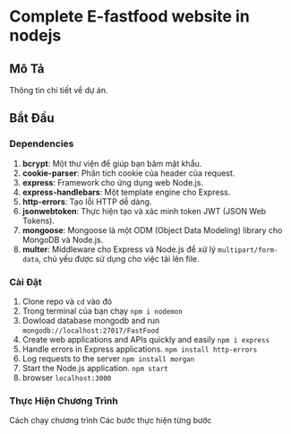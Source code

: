 
# Complete E-fastfood website in nodejs

## Mô Tả

Thông tin chi tiết về dự án.

## Bắt Đầu

### Dependencies

1. **bcrypt**: Một thư viện để giúp bạn băm mật khẩu.<br>
2. **cookie-parser**: Phân tích cookie của header của request.<br>
3. **express**: Framework cho ứng dụng web Node.js.<br>
4. **express-handlebars**: Một template engine cho Express.<br>
5. **http-errors**: Tạo lỗi HTTP dễ dàng.<br>
6. **jsonwebtoken**: Thực hiện tạo và xác minh token JWT (JSON Web Tokens).<br>
7. **mongoose**: Mongoose là một ODM (Object Data Modeling) library cho MongoDB và Node.js.<br>
8. **multer**: Middleware cho Express và Node.js để xử lý `multipart/form-data`, chủ yếu được sử dụng cho việc tải lên file.<br>


### Cài Đặt

1. Clone repo và `cd` vào đó
2. Trong terminal của bạn chạy `npm i nodemon`
3. Dowload database mongodb and run `mongodb://localhost:27017/FastFood`
4. Create web applications and APIs quickly and easily `npm i express`
5. Handle errors in Express applications. `npm install http-errors`
6. Log requests to the server `npm install morgan`
7. Start the Node.js application. `npm start`
8. browser `localhost:3000` 




### Thực Hiện Chương Trình

Cách chạy chương trình
Các bước thực hiện từng bước
